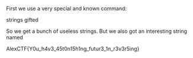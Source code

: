 First we use a very special and known command:

strings gifted

So we get a bunch of useless strings. But we also got an interesting string named

AlexCTF{Y0u_h4v3_45t0n15h1ng_futur3_1n_r3v3r5ing}
